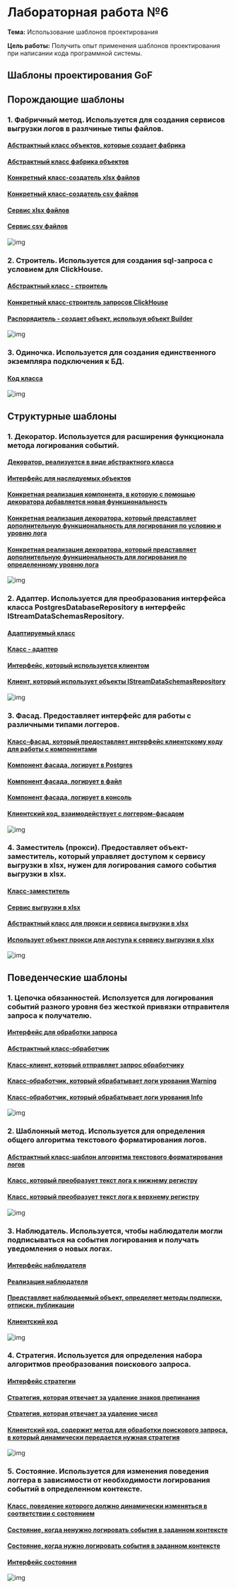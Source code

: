 # Лабораторная работа №6
**Тема:** Использование шаблонов проектирования

**Цель работы:** Получить опыт применения шаблонов проектирования при написании кода программной системы.

## Шаблоны проектирования GoF
## Порождающие шаблоны
### 1. Фабричный метод. Используется для создания сервисов выгрузки логов в разлчиные типы файлов.
#### [Абстрактный класс объектов, которые создает фабрика](https://github.com/YusupovIlya/Software_architecture/blob/LabWork6/Lab%20Work%20%E2%84%966/src/src/Logging.Service.WebApi/Services/Implementation/FileService.cs)
#### [Абстрактный класс фабрика объектов](https://github.com/YusupovIlya/Software_architecture/blob/LabWork6/Lab%20Work%20%E2%84%966/src/src/Logging.Service.WebApi/Services/Implementation/FileFactories/FileFactory.cs)
#### [Конкретный класс-создатель xlsx файлов](https://github.com/YusupovIlya/Software_architecture/blob/LabWork6/Lab%20Work%20%E2%84%966/src/src/Logging.Service.WebApi/Services/Implementation/FileFactories/XlsxFactory.cs)
#### [Конкретный класс-создатель csv файлов](https://github.com/YusupovIlya/Software_architecture/blob/LabWork6/Lab%20Work%20%E2%84%966/src/src/Logging.Service.WebApi/Services/Implementation/FileFactories/CsvFactory.cs)
#### [Сервис xlsx файлов](https://github.com/YusupovIlya/Software_architecture/blob/LabWork6/Lab%20Work%20%E2%84%966/src/src/Logging.Service.WebApi/Services/Implementation/XlsxFileService.cs)
#### [Сервис csv файлов](https://github.com/YusupovIlya/Software_architecture/blob/LabWork6/Lab%20Work%20%E2%84%966/src/src/Logging.Service.WebApi/Services/Implementation/CsvFileService.cs)
![img](https://github.com/YusupovIlya/Software_architecture/blob/LabWork6/Lab%20Work%20%E2%84%966/docs/images/factory.jpg)

### 2. Строитель. Используется для создания sql-запроса с условием для ClickHouse.
#### [Абстрактный класс - строитель](https://github.com/YusupovIlya/Software_architecture/blob/LabWork6/Lab%20Work%20%E2%84%966/src/src/Logging.Service.WebApi/Services/Implementation/Builders/QueryBuilder.cs)
#### [Конкретный класс-строитель запросов ClickHouse](https://github.com/YusupovIlya/Software_architecture/blob/LabWork6/Lab%20Work%20%E2%84%966/src/src/Logging.Service.WebApi/Services/Implementation/Builders/ClickHouseQueryBuilder.cs)
#### [Распорядитель - создает объект, используя объект Builder](https://github.com/YusupovIlya/Software_architecture/blob/LabWork6/Lab%20Work%20%E2%84%966/src/src/Logging.Service.WebApi/Services/Implementation/Builders/ClickHouseQueryClient.cs)
![img](https://github.com/YusupovIlya/Software_architecture/blob/LabWork6/Lab%20Work%20%E2%84%966/docs/images/builder.jpg)

### 3. Одиночка. Используется для создания единственного экземпляра подключения к БД.
#### [Код класса](https://github.com/YusupovIlya/Software_architecture/blob/LabWork6/Lab%20Work%20%E2%84%966/src/src/Logging.Service.WebApi/Services/ClickHouseDatabaseConnection.cs)
![img](https://github.com/YusupovIlya/Software_architecture/blob/LabWork6/Lab%20Work%20%E2%84%966/docs/images/singleton.jpg)

## Структурные шаблоны
### 1. Декоратор. Используется для расширения функционала метода логирования событий.
#### [Декоратор, реализуется в виде абстрактного класса](https://github.com/YusupovIlya/Software_architecture/blob/LabWork6/Lab%20Work%20%E2%84%966/src/src/Logging.Service.WebApi/Services/Interfaces/LoggerDecorator.cs)
#### [Интерфейс для наследуемых объектов](https://github.com/YusupovIlya/Software_architecture/blob/LabWork6/Lab%20Work%20%E2%84%966/src/src/Logging.Service.WebApi/Services/Interfaces/ILogger.cs)
#### [Конкретная реализация компонента, в которую с помощью декоратора добавляется новая функциональность](https://github.com/YusupovIlya/Software_architecture/blob/LabWork6/Lab%20Work%20%E2%84%966/src/src/Logging.Service.WebApi/Services/Implementation/Logger.cs)
#### [Конкретная реализация декоратора, который представляет дополнительную функциональность для логирования по условию и уровню лога](https://github.com/YusupovIlya/Software_architecture/blob/LabWork6/Lab%20Work%20%E2%84%966/src/src/Logging.Service.WebApi/Services/Implementation/Decorator/ConditionalLoggerDecorator.cs)
#### [Конкретная реализация декоратора, который представляет дополнительную функциональность для логирования по определенному уровню лога](https://github.com/YusupovIlya/Software_architecture/blob/LabWork6/Lab%20Work%20%E2%84%966/src/src/Logging.Service.WebApi/Services/Implementation/Decorator/LogLevelFilterDecorator.cs)
![img](https://github.com/YusupovIlya/Software_architecture/blob/LabWork6/Lab%20Work%20%E2%84%966/docs/images/decorator.jpg)

### 2. Адаптер. Используется для преобразования интерфейса класса PostgresDatabaseRepository в интерфейс IStreamDataSchemasRepository.
#### [Адаптируемый класс](https://github.com/YusupovIlya/Software_architecture/blob/LabWork6/Lab%20Work%20%E2%84%966/src/src/Logging.Service.WebApi/Services/Implementation/Adapter/PostgresDatabaseRepository.cs)
#### [Класс - адаптер](https://github.com/YusupovIlya/Software_architecture/blob/LabWork6/Lab%20Work%20%E2%84%966/src/src/Logging.Service.WebApi/Services/Implementation/Adapter/PostgresStreamDataSchemasRepositoryAdapter.cs)
#### [Интерфейс, который используется клиентом](https://github.com/YusupovIlya/Software_architecture/blob/LabWork6/Lab%20Work%20%E2%84%966/src/src/Logging.Service.WebApi/Services/Interfaces/IStreamDataSchemasRepository.cs)
#### [Клиент, который использует объекты IStreamDataSchemasRepository](https://github.com/YusupovIlya/Software_architecture/blob/LabWork6/Lab%20Work%20%E2%84%966/src/src/Logging.Service.WebApi/Controllers/StreamDataSchemasController.cs)
![img](https://github.com/YusupovIlya/Software_architecture/blob/LabWork6/Lab%20Work%20%E2%84%966/docs/images/adapter.jpg)

### 3. Фасад. Предоставляет интерфейс для работы с различными типами логгеров.
#### [Класс-фасад, который предоставляет интерфейс клиентскому коду для работы с компонентами](https://github.com/YusupovIlya/Software_architecture/blob/LabWork6/Lab%20Work%20%E2%84%966/src/src/Logging.Service.WebApi/Services/Implementation/Loggers/LoggingFacade.cs)
#### [Компонент фасада, логирует в Postgres](https://github.com/YusupovIlya/Software_architecture/blob/LabWork6/Lab%20Work%20%E2%84%966/src/src/Logging.Service.WebApi/Services/Implementation/Loggers/PostgresLogger.cs)
#### [Компонент фасада, логирует в файл](https://github.com/YusupovIlya/Software_architecture/blob/LabWork6/Lab%20Work%20%E2%84%966/src/src/Logging.Service.WebApi/Services/Implementation/Loggers/FileLogger.cs)
#### [Компонент фасада, логирует в консоль](https://github.com/YusupovIlya/Software_architecture/blob/LabWork6/Lab%20Work%20%E2%84%966/src/src/Logging.Service.WebApi/Services/Implementation/Loggers/ConsoleLogger.cs)
#### [Клиентский код, взаимодействует с логгером-фасадом](https://github.com/YusupovIlya/Software_architecture/blob/LabWork6/Lab%20Work%20%E2%84%966/src/src/Logging.Service.WebApi/Program.cs)
![img](https://github.com/YusupovIlya/Software_architecture/blob/LabWork6/Lab%20Work%20%E2%84%966/docs/images/facade.jpg)

### 4. Заместитель (прокси). Предоставляет объект-заместитель, который управляет доступом к сервису выгрузки в xlsx, нужен для логирования самого события выгрузки в xlsx.
#### [Класс-заместитель](https://github.com/YusupovIlya/Software_architecture/blob/LabWork6/Lab%20Work%20%E2%84%966/src/src/Logging.Service.WebApi/Services/Implementation/XlsxFileServiceProxy.cs)
#### [Сервис выгрузки в xlsx](https://github.com/YusupovIlya/Software_architecture/blob/LabWork6/Lab%20Work%20%E2%84%966/src/src/Logging.Service.WebApi/Services/Implementation/XlsxFileService.cs)
#### [Абстрактный класс для прокси и сервиса выгрузки в xlsx](https://github.com/YusupovIlya/Software_architecture/blob/LabWork6/Lab%20Work%20%E2%84%966/src/src/Logging.Service.WebApi/Services/Implementation/FileService.cs)
#### [Использует объект прокси для доступа к сервису выгрузки в xlsx](https://github.com/YusupovIlya/Software_architecture/blob/LabWork6/Lab%20Work%20%E2%84%966/src/src/Logging.Service.WebApi/Controllers/StreamDataController.cs)
![img](https://github.com/YusupovIlya/Software_architecture/blob/LabWork6/Lab%20Work%20%E2%84%966/docs/images/proxy.jpg)

## Поведенческие шаблоны
### 1. Цепочка обязанностей. Исползуется для логирования событий разного уровня без жесткой привязки отправителя запроса к получателю.
#### [Интерфейс для обработки запроса](https://github.com/YusupovIlya/Software_architecture/blob/LabWork6/Lab%20Work%20%E2%84%966/src/src/Logging.Service.WebApi/Services/Interfaces/ILogHandler.cs)
#### [Абстрактный класс-обработчик](https://github.com/YusupovIlya/Software_architecture/blob/LabWork6/Lab%20Work%20%E2%84%966/src/src/Logging.Service.WebApi/Services/Interfaces/BaseLogHandler.cs)
#### [Класс-клиент, который отправляет запрос обработчику](https://github.com/YusupovIlya/Software_architecture/blob/LabWork6/Lab%20Work%20%E2%84%966/src/src/Logging.Service.WebApi/Services/Implementation/Loggers/LoggerChain.cs)
#### [Класс-обработчик, который обрабатывает логи урования Warning](https://github.com/YusupovIlya/Software_architecture/blob/LabWork6/Lab%20Work%20%E2%84%966/src/src/Logging.Service.WebApi/Services/Implementation/LogHandlers/WarningLogHandler.cs)
#### [Класс-обработчик, который обрабатывает логи урования Info](https://github.com/YusupovIlya/Software_architecture/blob/LabWork6/Lab%20Work%20%E2%84%966/src/src/Logging.Service.WebApi/Services/Implementation/LogHandlers/InfoLogHandler.cs)
![img](https://github.com/YusupovIlya/Software_architecture/blob/LabWork6/Lab%20Work%20%E2%84%966/docs/images/chain.jpg)

### 2. Шаблонный метод. Используется для определения общего алгоритма текстового форматирования логов.
#### [Абстрактный класс-шаблон алгоритма текстового форматирования логов](https://github.com/YusupovIlya/Software_architecture/blob/LabWork6/Lab%20Work%20%E2%84%966/src/src/Logging.Service.WebApi/Services/Interfaces/FormatedLogTemplate.cs)
#### [Класс, который преобразует текст лога к нижнему регистру](https://github.com/YusupovIlya/Software_architecture/blob/LabWork6/Lab%20Work%20%E2%84%966/src/src/Logging.Service.WebApi/Services/Implementation/LowerCaseFormater.cs)
#### [Класс, который преобразует текст лога к верхнему регистру](https://github.com/YusupovIlya/Software_architecture/blob/LabWork6/Lab%20Work%20%E2%84%966/src/src/Logging.Service.WebApi/Services/Implementation/UpperCaseFormater.cs)
![img](https://github.com/YusupovIlya/Software_architecture/blob/LabWork6/Lab%20Work%20%E2%84%966/docs/images/template.jpg)

### 3. Наблюдатель. Используется, чтобы наблюдатели могли подписываться на события логирования и получать уведомления о новых логах.
#### [Интерфейс наблюдателя](https://github.com/YusupovIlya/Software_architecture/blob/LabWork6/Lab%20Work%20%E2%84%966/src/src/Logging.Service.WebApi/Services/Interfaces/ILogObserver.cs)
#### [Реализация наблюдателя](https://github.com/YusupovIlya/Software_architecture/blob/LabWork6/Lab%20Work%20%E2%84%966/src/src/Logging.Service.WebApi/Services/Implementation/StreamDataRepositoryImpl.cs)
#### [Представляет наблюдаемый объект, определяет методы подписки, отписки, публикации](https://github.com/YusupovIlya/Software_architecture/blob/LabWork6/Lab%20Work%20%E2%84%966/src/src/Logging.Service.WebApi/Services/LogPublisher.cs)
#### [Клиентский код](https://github.com/YusupovIlya/Software_architecture/blob/LabWork6/Lab%20Work%20%E2%84%966/src/src/Logging.Service.WebApi/Controllers/StreamDataController.cs)
![img](https://github.com/YusupovIlya/Software_architecture/blob/LabWork6/Lab%20Work%20%E2%84%966/docs/images/observer.jpg)

### 4. Стратегия. Используется для определения набора алгоритмов преобразования поискового запроса.
#### [Интерфейс стратегии](https://github.com/YusupovIlya/Software_architecture/blob/LabWork6/Lab%20Work%20%E2%84%966/src/src/Logging.Service.WebApi/Services/Interfaces/IStringProcessingStrategy.cs)
#### [Стратегия, которая отвечает за удаление знаков препинания](https://github.com/YusupovIlya/Software_architecture/blob/LabWork6/Lab%20Work%20%E2%84%966/src/src/Logging.Service.WebApi/Services/Implementation/Strategies/RemovePunctuationStrategy.cs)
#### [Стратегия, которая отвечает за удаление чисел](https://github.com/YusupovIlya/Software_architecture/blob/LabWork6/Lab%20Work%20%E2%84%966/src/src/Logging.Service.WebApi/Services/Implementation/Strategies/RemoveDigitsStrategy.cs)
#### [Клиентский код, содержит метод для обработки поискового запроса, в который динамически передается нужная стратегия](https://github.com/YusupovIlya/Software_architecture/blob/LabWork6/Lab%20Work%20%E2%84%966/src/src/Logging.Service.WebApi/Controllers/StreamDataController.cs)
![img](https://github.com/YusupovIlya/Software_architecture/blob/LabWork6/Lab%20Work%20%E2%84%966/docs/images/strategy.jpg)

### 5. Состояние. Используется для изменения поведения логгера в зависимости от необходимости логирования событий в определенном контексте.
#### [Класс, поведение которого должно динамически изменяться в соответствии с состоянием](https://github.com/YusupovIlya/Software_architecture/blob/LabWork6/Lab%20Work%20%E2%84%966/src/src/Logging.Service.WebApi/Services/Implementation/LoggerStates/LoggerContext.cs)
#### [Состояние, когда ненужно логировать события в заданном контексте](https://github.com/YusupovIlya/Software_architecture/blob/LabWork6/Lab%20Work%20%E2%84%966/src/src/Logging.Service.WebApi/Services/Implementation/LoggerStates/LoggingDisabledState.cs)
#### [Состояние, когда нужно логировать события в заданном контексте](https://github.com/YusupovIlya/Software_architecture/blob/LabWork6/Lab%20Work%20%E2%84%966/src/src/Logging.Service.WebApi/Services/Implementation/LoggerStates/LoggingEnabledState.cs)
#### [Интерфейс состояния](https://github.com/YusupovIlya/Software_architecture/blob/LabWork6/Lab%20Work%20%E2%84%966/src/src/Logging.Service.WebApi/Services/Interfaces/ILoggerState.cs)
![img](https://github.com/YusupovIlya/Software_architecture/blob/LabWork6/Lab%20Work%20%E2%84%966/docs/images/state.jpg)
